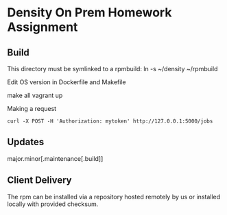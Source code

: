 # Density On Prem Homework Assignment

## Build
This directory must be symlinked to a rpmbuild:
ln -s ~/density ~/rpmbuild

Edit OS version in Dockerfile and Makefile

make all
vagrant up

Making a request
```
curl -X POST -H 'Authorization: mytoken' http://127.0.0.1:5000/jobs
```

## Updates
major.minor[.maintenance[.build]]

## Client Delivery
The rpm can be installed via a repository hosted remotely by us or installed locally with provided checksum.

